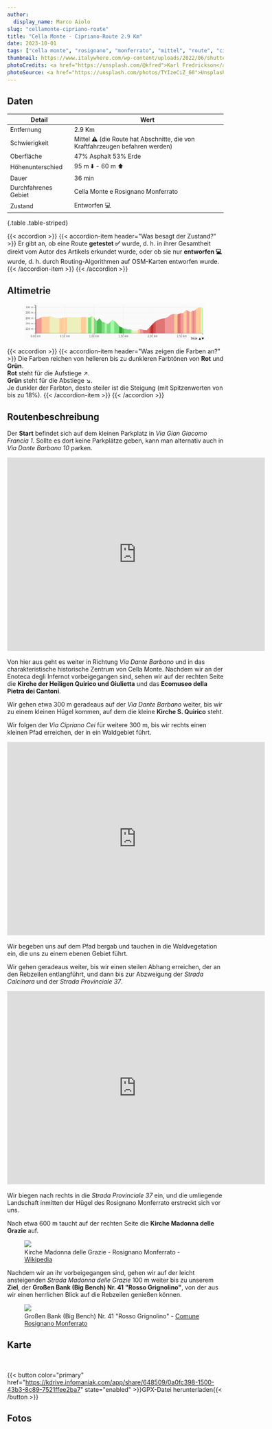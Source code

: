 ```yaml
---
author:
  display_name: Marco Aiolo
slug: "cellamonte-cipriano-route"
title: "Cella Monte - Cipriano-Route 2.9 Km"
date: 2023-10-01
tags: ["cella monte", "rosignano", "monferrato", "mittel", "route", "cipriano"]
thumbnail: https://www.italywhere.com/wp-content/uploads/2022/06/shutterstock_2010548228-1200x800.jpg
photoCredits: <a href="https://unsplash.com/@kfred">Karl Fredrickson</a>
photoSource: <a href="https://unsplash.com/photos/TYIzeCiZ_60">Unsplash</a>
---
```


## Daten

| Detail | Wert |
| -- | ----------- |
| Entfernung | 2.9 Km  |
| Schwierigkeit | Mittel :warning: (die Route hat Abschnitte, die von Kraftfahrzeugen befahren werden) |
| Oberfläche | 47% Asphalt 53% Erde  |
| Höhenunterschied  | 95 m :arrow_down: - 60 m :arrow_up: |
| Dauer | 36 min |
| Durchfahrenes Gebiet | Cella Monte e Rosignano Monferrato |
| Zustand | Entworfen :computer: |
{.table .table-striped}

{{< accordion >}}
  {{< accordion-item header="Was besagt der Zustand?" >}}
    Er gibt an, ob eine Route **getestet :white_check_mark:** wurde, d. h. in ihrer Gesamtheit direkt vom Autor des Artikels erkundet wurde, oder ob sie nur **entworfen :computer:** wurde, d. h. durch Routing-Algorithmen auf OSM-Karten entworfen wurde.
  {{< /accordion-item >}}
{{< /accordion >}}

## Altimetrie 

<figure class="figure">
  <img src="https://raw.githubusercontent.com/zelix888/monfit_site/aadfc16eae2355cb70c510200fe2a8bda66dbf34/routes/Cella_Monte/Elevation-Cella%20Monte%20-%20Cipriano.png" class="figure-img img-fluid w-100 rounded">
</figure>

{{< accordion >}}
  {{< accordion-item header="Was zeigen die Farben an?" >}}
    Die Farben reichen von helleren bis zu dunkleren Farbtönen von **Rot** und **Grün**. </br>
    **Rot** steht für die Aufstiege :arrow_upper_right:. </br>
    **Grün** steht für die Abstiege :arrow_lower_right:. </br>
    Je dunkler der Farbton, desto steiler ist die Steigung (mit Spitzenwerten von bis zu 18%).
  {{< /accordion-item >}}
{{< /accordion >}}

## Routenbeschreibung

Der **Start** befindet sich auf dem kleinen Parkplatz in *Via Gian Giacomo Francia 1*. Sollte es dort keine Parkplätze geben, kann man alternativ auch in *Via Dante Barbano 10* parken.

<p class="text-center"><iframe src="https://www.google.com/maps/embed?pb=!4v1698842932330!6m8!1m7!1sdzQKTot5RmrQwh76gtBi_w!2m2!1d45.07463208458687!2d8.391894109934423!3f334.52968817396345!4f1.396576694714014!5f1.52841521987171" width="600" height="450" style="border:0;" allowfullscreen="" loading="lazy" referrerpolicy="no-referrer-when-downgrade" class="w-75 rounded"></iframe></p>

Von hier aus geht es weiter in Richtung *Via Dante Barbano* und in das charakteristische historische Zentrum von Cella Monte. Nachdem wir an der Enoteca degli Infernot vorbeigegangen sind, sehen wir auf der rechten Seite die **Kirche der Heiligen Quirico und Giulietta** und das **Ecomuseo della Pietra dei Cantoni**. 

Wir gehen etwa 300 m geradeaus auf der *Via Dante Barbano* weiter, bis wir zu einem kleinen Hügel kommen, auf dem die kleine **Kirche S. Quirico** steht.

Wir folgen der *Via Cipriano Cei* für weitere 300 m, bis wir rechts einen kleinen Pfad erreichen, der in ein Waldgebiet führt.

<p class="text-center"><iframe src="https://www.google.com/maps/embed?pb=!4v1698859155814!6m8!1m7!1s1uzxGKgzXUikJxV6zACyjQ!2m2!1d45.07962149898847!2d8.386153957073663!3f353.1223181010367!4f-1.6720128634095914!5f1.5480664474403407" width="600" height="450" style="border:0;" allowfullscreen="" loading="lazy" referrerpolicy="no-referrer-when-downgrade" class="w-75 rounded"></iframe></p>

Wir begeben uns auf dem Pfad bergab und tauchen in die Waldvegetation ein, die uns zu einem ebenen Gebiet führt.

Wir gehen geradeaus weiter, bis wir einen steilen Abhang erreichen, der an den Rebzeilen entlangführt, und dann bis zur Abzweigung der *Strada Calcinara* und der *Strada Provinciale 37*.

<p class="text-center"><iframe src="https://www.google.com/maps/embed?pb=!4v1698860274397!6m8!1m7!1sTMrI92M_a8Ili_x-fH0Y3A!2m2!1d45.08845487454641!2d8.388872419549159!3f153.08842724469088!4f-0.21992496389938765!5f0.4000000000000002" width="600" height="450" style="border:0;" allowfullscreen="" loading="lazy" referrerpolicy="no-referrer-when-downgrade" class="text-center w-75 rounded"></iframe></p>

Wir biegen nach rechts in die *Strada Provinciale 37* ein, und die umliegende Landschaft inmitten der Hügel des Rosignano Monferrato erstreckt sich vor uns.

Nach etwa 600 m taucht auf der rechten Seite die **Kirche Madonna delle Grazie** auf. 

<figure class="figure">
  <img src="https://upload.wikimedia.org/wikipedia/commons/thumb/7/7d/Rosignano_S.Maria_delle_Grazie.jpg/1920px-Rosignano_S.Maria_delle_Grazie.jpg
" class="figure-img img-fluid rounded">
  <figcaption class="figure-caption">Kirche Madonna delle Grazie - Rosignano Monferrato - <a href="https://it.wikipedia.org/">Wikipedia</a></figcaption>
</figure>

Nachdem wir an ihr vorbeigegangen sind, gehen wir auf der leicht ansteigenden *Strada Madonna delle Grazie* 100 m weiter bis zu unserem **Ziel**, der **Großen Bank (Big Bench) Nr. 41 "Rosso Grignolino"**, von der aus wir einen herrlichen Blick auf die Rebzeilen genießen können.

<figure class="figure">
  <img src="https://www.comune.rosignanomonferrato.al.it/it-it/immagine/img-45175-O-36-483-0-0-2f764f791fa0cb3dd3fcb881cd848b48" class="figure-img img-fluid rounded">
  <figcaption class="figure-caption">Großen Bank (Big Bench) Nr. 41 "Rosso Grignolino" - <a href="https://www.comune.rosignanomonferrato.al.it/it-it/vivere-il-comune/cosa-vedere/big-bench-panchina-gigante-rosso-grignolino-45175-1-00e5f36d1613cd50ea2e0b7caa0c4128">Comune Rosignano Monferrato</a></figcaption>
</figure>

## Karte

<div id="map_cellamonte_cipriano" class="ratio ratio-16x9 w-100 rounded"></div> </br>

{{< button color="primary" href="https://kdrive.infomaniak.com/app/share/648509/0a0fc398-1500-43b3-8c89-7521ffee2ba7" state="enabled" >}}GPX-Datei herunterladen{{< /button >}}

## Fotos




